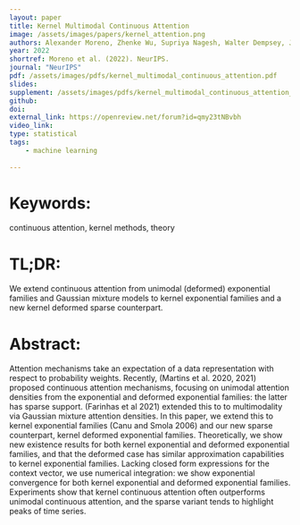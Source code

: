 ```yaml
---
layout: paper
title: Kernel Multimodal Continuous Attention
image: /assets/images/papers/kernel_attention.png
authors: Alexander Moreno, Zhenke Wu, Supriya Nagesh, Walter Dempsey, James Rehg
year: 2022
shortref: Moreno et al. (2022). NeurIPS. 
journal: "NeurIPS"
pdf: /assets/images/pdfs/kernel_multimodal_continuous_attention.pdf
slides: 
supplement: /assets/images/pdfs/kernel_multimodal_continuous_attention_supp.pdf
github: 
doi: 
external_link: https://openreview.net/forum?id=qmy23tNBvbh
video_link: 
type: statistical
tags:
    - machine learning
 
---
```


# Keywords: 

continuous attention, kernel methods, theory

# TL;DR: 

We extend continuous attention from unimodal (deformed) exponential families and Gaussian mixture models to kernel exponential families and a new kernel deformed sparse counterpart.

# Abstract: 

Attention mechanisms take an expectation of a data representation with respect to probability weights. Recently, (Martins et al. 2020, 2021) proposed continuous attention mechanisms, focusing on unimodal attention densities from the exponential and deformed exponential families: the latter has sparse support. (Farinhas et al 2021) extended this to to multimodality via Gaussian mixture attention densities. In this paper, we extend this to kernel exponential families (Canu and Smola 2006) and our new sparse counterpart, kernel deformed exponential families. Theoretically, we show new existence results for both kernel exponential and deformed exponential families, and that the deformed case has similar approximation capabilities to kernel exponential families. Lacking closed form expressions for the context vector, we use numerical integration: we show exponential convergence for both kernel exponential and deformed exponential families. Experiments show that kernel continuous attention often outperforms unimodal continuous attention, and the sparse variant tends to highlight peaks of time series.